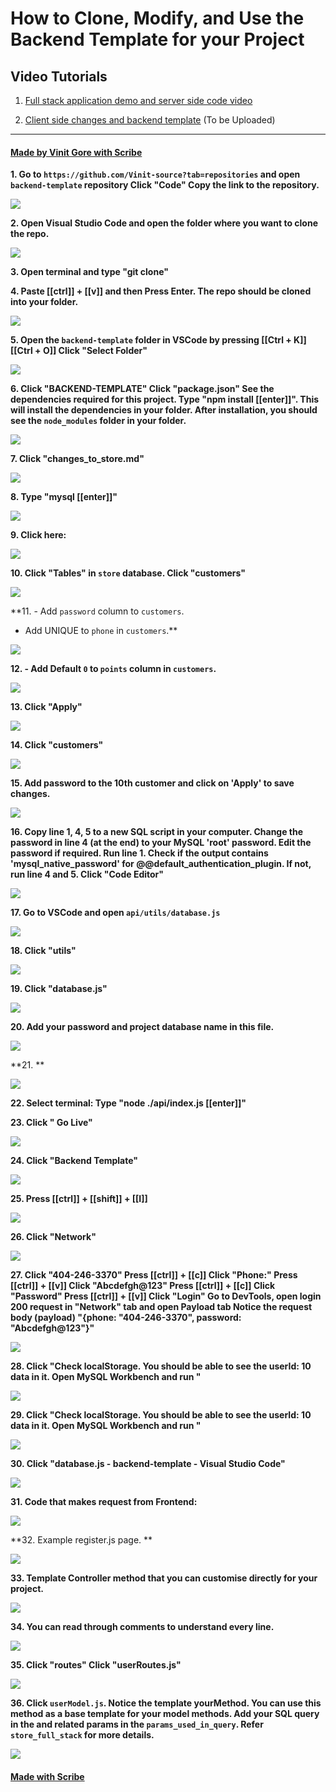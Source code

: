 # How to Clone, Modify, and Use the Backend Template for your Project


## Video Tutorials
1. [Full stack application demo and server side code video](https://drive.google.com/file/d/1CcpiVZZ1r-yPSNgZU1w19hOPRsVEDigS/view?usp=share_link)

2. [Client side changes and backend template]() (To be Uploaded)
<hr>


#### [Made by Vinit Gore with Scribe](https://scribehow.com/shared/How_to_Clone_Modify_and_Use_the_Backend_Template_for_your_Project__qAsUkBIJTKOIXW7IBmhfpA)


**1. Go to `https://github.com/Vinit-source?tab=repositories` and open `backend-template` repository
Click "Code"
Copy the link to the repository.**

![](https://colony-recorder.s3.amazonaws.com/files/2023-04-07/97364d1b-b0d7-4e37-a6b4-f6edc9e9f0f6/stack_animation.webp)

**2. Open Visual Studio Code and open the folder where you want to clone the repo.**

![](https://ajeuwbhvhr.cloudimg.io/colony-recorder.s3.amazonaws.com/files/2023-04-07/2231f525-c4c5-40b7-9a5a-3c90621a27ff/screenshot.jpeg?tl_px=403,1084&br_px=1149,1504&sharp=0.8&width=560&wat_scale=50&wat=1&wat_opacity=0.7&wat_gravity=northwest&wat_url=https://colony-labs-public.s3.us-east-2.amazonaws.com/images/watermarks/watermark_default.png&wat_pad=262,286)

**3. Open terminal and type "git clone"**

**4. Paste [[ctrl]] + [[v]] and then Press Enter.
The repo should be cloned into your folder.**

![](https://colony-recorder.s3.amazonaws.com/files/2023-04-07/9a1b9361-3bd3-4c62-b0c1-8a723c681809/stack_animation.webp)

**5. Open the `backend-template` folder in VSCode by pressing [[Ctrl + K]][[Ctrl + O]]
Click "Select Folder"**

![](https://colony-recorder.s3.amazonaws.com/files/2023-04-07/9e09e0ca-93b8-4b9b-b401-e2a6970789ad/stack_animation.webp)

**6. Click "BACKEND-TEMPLATE"
Click "package.json"
See the dependencies required for this project.
Type "npm install [[enter]]". This will install the dependencies in your folder. After installation, you should see the `node_modules` folder in your folder.**

![](https://colony-recorder.s3.amazonaws.com/files/2023-04-07/cd591a91-9ba8-44ee-be3c-8accb8d556f6/stack_animation.webp)

**7. Click "changes_to_store.md"**

![](https://colony-recorder.s3.amazonaws.com/files/2023-04-07/4896ce5e-88bb-4ee6-a5db-3451e2e18a6f/stack_animation.webp)

**8. Type "mysql [[enter]]"**

![](https://ajeuwbhvhr.cloudimg.io/colony-recorder.s3.amazonaws.com/files/2023-04-07/982001ed-3410-49ae-96af-3d9af51b0b2b/screenshot.jpeg?tl_px=0,1084&br_px=746,1504&sharp=0.8&width=560)

**9. Click here:**

![](https://ajeuwbhvhr.cloudimg.io/colony-recorder.s3.amazonaws.com/files/2023-04-07/e3d89765-8856-418d-95a7-24e91d6b22e0/screenshot.jpeg?tl_px=42,586&br_px=788,1006&sharp=0.8&width=560&wat_scale=50&wat=1&wat_opacity=0.7&wat_gravity=northwest&wat_url=https://colony-labs-public.s3.us-east-2.amazonaws.com/images/watermarks/watermark_default.png&wat_pad=262,139)

**10. Click "Tables" in `store` database.
Click "customers"**

![](https://colony-recorder.s3.amazonaws.com/files/2023-04-07/ed8a61e7-3f48-4e96-9e2b-75d043e78dd2/stack_animation.webp)

**11. - Add `password` column to `customers`. 
- Add UNIQUE to `phone` in `customers`.**

![](https://colony-recorder.s3.amazonaws.com/files/2023-04-07/924e909c-dbf3-4438-8459-14d996194e62/stack_animation.webp)

**12.  - Add Default `0` to `points` column in `customers`.**

![](https://colony-recorder.s3.amazonaws.com/files/2023-04-07/35e7b4fa-4cb8-4d54-b6cb-2cf894809d5b/stack_animation.webp)

**13. Click "Apply"**

![](https://ajeuwbhvhr.cloudimg.io/colony-recorder.s3.amazonaws.com/files/2023-04-07/6d2a2c06-8774-471c-9f4c-ed8bb73cb53d/screenshot.jpeg?tl_px=1509,902&br_px=2255,1322&sharp=0.8&width=560&wat_scale=50&wat=1&wat_opacity=0.7&wat_gravity=northwest&wat_url=https://colony-labs-public.s3.us-east-2.amazonaws.com/images/watermarks/watermark_default.png&wat_pad=407,139)

**14. Click "customers"**

![](https://ajeuwbhvhr.cloudimg.io/colony-recorder.s3.amazonaws.com/files/2023-04-07/29738c20-9d0d-412e-9ed6-d0a7806b0b1c/screenshot.jpeg?tl_px=0,274&br_px=746,694&sharp=0.8&width=560&wat_scale=50&wat=1&wat_opacity=0.7&wat_gravity=northwest&wat_url=https://colony-labs-public.s3.us-east-2.amazonaws.com/images/watermarks/watermark_default.png&wat_pad=198,139)

**15. Add password to the 10th customer and click on 'Apply' to save changes.**

![](https://ajeuwbhvhr.cloudimg.io/colony-recorder.s3.amazonaws.com/files/2023-04-07/772fd784-f6c8-462a-9760-dc46dc574d8b/screenshot.jpeg?tl_px=1050,739&br_px=1796,1159&sharp=0.8&width=560&wat_scale=50&wat=1&wat_opacity=0.7&wat_gravity=northwest&wat_url=https://colony-labs-public.s3.us-east-2.amazonaws.com/images/watermarks/watermark_default.png&wat_pad=262,139)

**16. Copy line 1, 4, 5 to a new SQL script in your computer. Change the password in line 4 (at the end) to your MySQL 'root' password. 
Edit the password if required.
Run line 1. Check if the output contains 'mysql_native_password' for @@default_authentication_plugin. If not, run line 4 and 5.
Click "Code Editor"**

![](https://colony-recorder.s3.amazonaws.com/files/2023-04-07/368653a1-910c-429f-915f-f72e47885b5f/stack_animation.webp)

**17. Go to VSCode and open `api/utils/database.js`**

![](https://ajeuwbhvhr.cloudimg.io/colony-recorder.s3.amazonaws.com/files/2023-04-07/6dd4c2af-4c0c-446b-a0a6-d71eecb79c88/screenshot.jpeg?tl_px=0,0&br_px=746,420&sharp=0.8&width=560&wat_scale=50&wat=1&wat_opacity=0.7&wat_gravity=northwest&wat_url=https://colony-labs-public.s3.us-east-2.amazonaws.com/images/watermarks/watermark_default.png&wat_pad=135,120)

**18. Click "utils"**

![](https://ajeuwbhvhr.cloudimg.io/colony-recorder.s3.amazonaws.com/files/2023-04-07/433d40a7-5e7a-4307-a0eb-3b1451be923a/screenshot.jpeg?tl_px=0,135&br_px=746,555&sharp=0.8&width=560&wat_scale=50&wat=1&wat_opacity=0.7&wat_gravity=northwest&wat_url=https://colony-labs-public.s3.us-east-2.amazonaws.com/images/watermarks/watermark_default.png&wat_pad=147,139)

**19. Click "database.js"**

![](https://ajeuwbhvhr.cloudimg.io/colony-recorder.s3.amazonaws.com/files/2023-04-07/a422ce8e-32db-4f54-9ffd-0a9ebc684862/screenshot.jpeg?tl_px=0,165&br_px=746,585&sharp=0.8&width=560&wat_scale=50&wat=1&wat_opacity=0.7&wat_gravity=northwest&wat_url=https://colony-labs-public.s3.us-east-2.amazonaws.com/images/watermarks/watermark_default.png&wat_pad=145,139)

**20. Add your password and project database name in this file.**

![](https://ajeuwbhvhr.cloudimg.io/colony-recorder.s3.amazonaws.com/files/2023-04-07/b9cb16e1-990c-4cda-ab52-c9425132026f/screenshot.jpeg?tl_px=614,169&br_px=1360,589&sharp=0.8&width=560&wat_scale=50&wat=1&wat_opacity=0.7&wat_gravity=northwest&wat_url=https://colony-labs-public.s3.us-east-2.amazonaws.com/images/watermarks/watermark_default.png&wat_pad=262,139)

**21.  **

![](https://ajeuwbhvhr.cloudimg.io/colony-recorder.s3.amazonaws.com/files/2023-04-07/94dc1db3-1300-485d-a588-8692751a0c78/screenshot.jpeg?tl_px=322,204&br_px=1068,624&sharp=0.8&width=560&wat_scale=50&wat=1&wat_opacity=0.7&wat_gravity=northwest&wat_url=https://colony-labs-public.s3.us-east-2.amazonaws.com/images/watermarks/watermark_default.png&wat_pad=262,139)

**22. Select terminal:
Type "node ./api/index.js [[enter]]"**

**23. Click " Go Live"**

![](https://ajeuwbhvhr.cloudimg.io/colony-recorder.s3.amazonaws.com/files/2023-04-07/dccfb6df-925f-4223-9ece-c4f243824146/screenshot.jpeg?tl_px=1509,1084&br_px=2255,1504&sharp=0.8&width=560&wat_scale=50&wat=1&wat_opacity=0.7&wat_gravity=northwest&wat_url=https://colony-labs-public.s3.us-east-2.amazonaws.com/images/watermarks/watermark_default.png&wat_pad=384,231)

**24. Click "Backend Template"**

![](https://ajeuwbhvhr.cloudimg.io/colony-recorder.s3.amazonaws.com/files/2023-04-07/83289013-d6cd-4811-be31-c237191fb967/screenshot.jpeg?tl_px=511,332&br_px=1257,752&sharp=0.8&width=560&wat_scale=50&wat=1&wat_opacity=0.7&wat_gravity=northwest&wat_url=https://colony-labs-public.s3.us-east-2.amazonaws.com/images/watermarks/watermark_default.png&wat_pad=262,139)

**25. Press [[ctrl]] + [[shift]] + [[I]]**

![](https://ajeuwbhvhr.cloudimg.io/colony-recorder.s3.amazonaws.com/files/2023-04-07/fbd77007-9a6c-491f-a985-1ba35a38202d/screenshot.jpeg?tl_px=582,223&br_px=1328,643&sharp=0.8&width=560)

**26. Click "Network"**

![](https://ajeuwbhvhr.cloudimg.io/colony-recorder.s3.amazonaws.com/files/2023-04-07/44331f97-a15c-47eb-bd3e-e89c0d14fd02/screenshot.jpeg?tl_px=113,816&br_px=859,1236&sharp=0.8&width=560&wat_scale=50&wat=1&wat_opacity=0.7&wat_gravity=northwest&wat_url=https://colony-labs-public.s3.us-east-2.amazonaws.com/images/watermarks/watermark_default.png&wat_pad=262,139)

**27. Click "404-246-3370"
Press [[ctrl]] + [[c]]
Click "Phone:"
Press [[ctrl]] + [[v]]
Click "Abcdefgh@123"
Press [[ctrl]] + [[c]]
Click "Password"
Press [[ctrl]] + [[v]]
Click "Login"
Go to DevTools, open login 200 request in "Network" tab and open Payload tab
Notice the request body (payload) "{phone: "404-246-3370", password: "Abcdefgh@123"}"**

![](https://colony-recorder.s3.amazonaws.com/files/2023-04-07/b594b164-5b0b-4f74-8989-d53fa15e4667/stack_animation.webp)

**28. Click "Check localStorage. You should be able to see the userId: 10 data in it. Open MySQL Workbench and run "**

![](https://ajeuwbhvhr.cloudimg.io/colony-recorder.s3.amazonaws.com/files/2023-04-07/1a289893-2265-4e61-a4b2-5711dafaa094/screenshot.jpeg?tl_px=1015,41&br_px=1761,461&sharp=0.8&width=560&wat_scale=50&wat=1&wat_opacity=0.7&wat_gravity=northwest&wat_url=https://colony-labs-public.s3.us-east-2.amazonaws.com/images/watermarks/watermark_default.png&wat_pad=262,139)

**29. Click "Check localStorage. You should be able to see the userId: 10 data in it. Open MySQL Workbench and run "**

![](https://colony-recorder.s3.amazonaws.com/files/2023-04-07/f0f18a02-ebc7-4be0-b9d2-bdb485fb06e1/stack_animation.webp)

**30. Click "database.js - backend-template - Visual Studio Code"**

![](https://ajeuwbhvhr.cloudimg.io/colony-recorder.s3.amazonaws.com/files/2023-04-07/f821b30f-64ea-43bb-90a1-c58befe88d2a/screenshot.jpeg?tl_px=417,1084&br_px=1163,1504&sharp=0.8&width=560&wat_scale=50&wat=1&wat_opacity=0.7&wat_gravity=northwest&wat_url=https://colony-labs-public.s3.us-east-2.amazonaws.com/images/watermarks/watermark_default.png&wat_pad=262,180)

**31. Code that makes request from Frontend:**

![](https://colony-recorder.s3.amazonaws.com/files/2023-04-07/9559e363-ca95-4b69-b7e9-02f65f0c1c4d/stack_animation.webp)

**32. Example register.js page. **

![](https://colony-recorder.s3.amazonaws.com/files/2023-04-07/7ed88d89-b711-4d36-9148-572add6ece83/stack_animation.webp)

**33. Template Controller method that you can customise directly for your project.**

![](https://colony-recorder.s3.amazonaws.com/files/2023-04-07/20c8f35f-9c03-43f5-81d6-8d54b32c6d92/stack_animation.webp)

**34. You can read through comments to understand every line.**

![](https://colony-recorder.s3.amazonaws.com/files/2023-04-07/da546bd1-edca-4c73-88bb-859ade4c9ac6/stack_animation.webp)

**35. Click "routes"
Click "userRoutes.js"**

![](https://colony-recorder.s3.amazonaws.com/files/2023-04-07/e917375a-22ea-4ac1-a5dc-45c1b1fe844f/stack_animation.webp)

**36. Click `userModel.js`. Notice the template yourMethod. You can use this method as a base template for your model methods. Add your SQL query in the <YOUR-SQL-QUERY> and related params in the `params_used_in_query`. Refer `store_full_stack` for more details.**

![](https://ajeuwbhvhr.cloudimg.io/colony-recorder.s3.amazonaws.com/files/2023-04-07/26dae75f-b1ce-485d-a178-93a9a4ee6ee6/File.jpeg?tl_px=0,117&br_px=746,537&sharp=0.8&width=560&wat_scale=50&wat=1&wat_opacity=0.7&wat_gravity=northwest&wat_url=https://colony-labs-public.s3.us-east-2.amazonaws.com/images/watermarks/watermark_default.png&wat_pad=174,139)
#### [Made with Scribe](https://scribehow.com/shared/How_to_Clone_Modify_and_Use_the_Backend_Template_for_your_Project__qAsUkBIJTKOIXW7IBmhfpA)


